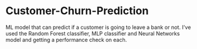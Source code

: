 # Customer-Churn-Prediction
ML model that can predict if a customer is going to leave a bank or not. I've used the Random Forest classifier, MLP classifier and Neural Networks model and getting a performance check on each.
